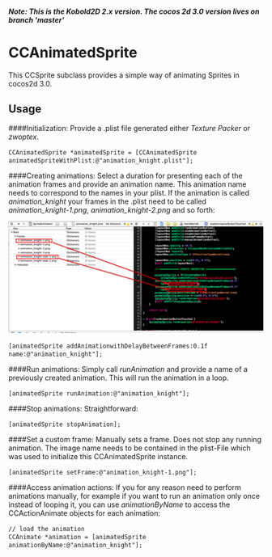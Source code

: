 ##### Note: This is the Kobold2D 2.x version. The cocos 2d 3.0 version lives on branch 'master'


# CCAnimatedSprite

This CCSprite subclass provides a simple way of animating Sprites in cocos2d 3.0.

## Usage


####Initialization:
Provide a .plist file generated either *Texture Packer* or *zwoptex*.

	CCAnimatedSprite *animatedSprite = [CCAnimatedSprite animatedSpriteWithPlist:@"animation_knight.plist"];

####Creating animations:
Select a duration for presenting each of the animation frames and provide an animation name. 
This animation name needs to correspond to the names in your plist. If the animation is called 
*animation_knight* your frames in the .plist need to be called *animation_knight-1.png*, *animation_knight-2.png* and so forth:

![image](AnimationNames.png)

	[animatedSprite addAnimationwithDelayBetweenFrames:0.1f name:@"animation_knight"];
####Run animations:
Simply call *runAnimation* and provide a name of a previously created animation. This will run the animation in a loop.

	[animatedSprite runAnimation:@"animation_knight"];
	
####Stop animations:
Straightforward:
	
	[animatedSprite stopAnimation];

####Set a custom frame:
Manually sets a frame. Does not stop any running animation. The image name needs to be contained in the plist-File which was used to initialize this CCAnimatedSprite instance.
    
    [animatedSprite setFrame:@"animation_knight-1.png"];
    
####Access animation actions:
If you for any reason need to perform animations manually, for example if you want to run an animation only once instead of looping it, you can use *animationByName* to access the CCActionAnimate objects for each animation:
    
    // load the animation
    CCAnimate *animation = [animatedSprite animationByName:@"animation_knight"];

